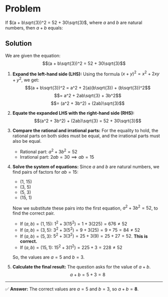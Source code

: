 # Problem

If $(a + b\sqrt{3})^2 = 52 + 30\sqrt{3}$, where $a$ and $b$ are natural numbers, then $a + b$ equals:

## Solution

We are given the equation:
$$(a + b\sqrt{3})^2 = 52 + 30\sqrt{3}$$

1.  **Expand the left-hand side (LHS):**
    Using the formula $(x+y)^2 = x^2 + 2xy + y^2$, we get:
    $$(a + b\sqrt{3})^2 = a^2 + 2(a)(b\sqrt{3}) + (b\sqrt{3})^2$$
    $$= a^2 + 2ab\sqrt{3} + 3b^2$$
    $$= (a^2 + 3b^2) + (2ab)\sqrt{3}$$

2.  **Equate the expanded LHS with the right-hand side (RHS):**
    $$(a^2 + 3b^2) + (2ab)\sqrt{3} = 52 + 30\sqrt{3}$$

3.  **Compare the rational and irrational parts:**
    For the equality to hold, the rational parts on both sides must be equal, and the irrational parts must also be equal.

    - Rational part: $a^2 + 3b^2 = 52$
    - Irrational part: $2ab = 30 \implies ab = 15$

4.  **Solve the system of equations:**
    Since $a$ and $b$ are natural numbers, we find pairs of factors for $ab = 15$:

    - (1, 15)
    - (3, 5)
    - (5, 3)
    - (15, 1)

    Now we substitute these pairs into the first equation, $a^2 + 3b^2 = 52$, to find the correct pair.

    - If $(a, b) = (1, 15)$: $1^2 + 3(15^2) = 1 + 3(225) = 676 \neq 52$
    - If $(a, b) = (3, 5)$: $3^2 + 3(5^2) = 9 + 3(25) = 9 + 75 = 84 \neq 52$
    - If $(a, b) = (5, 3)$: $5^2 + 3(3^2) = 25 + 3(9) = 25 + 27 = 52$. **This is correct.**
    - If $(a, b) = (15, 1)$: $15^2 + 3(1^2) = 225 + 3 = 228 \neq 52$

    So, the values are $a=5$ and $b=3$.

5.  **Calculate the final result:**
    The question asks for the value of $a+b$.
    $$a + b = 5 + 3 = 8$$

---

✅ **Answer:** The correct values are $a=5$ and $b=3$, so $a + b = \textbf{8}$.
